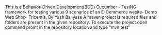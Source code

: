 This is a Behavior-Driven Development(BDD) Cucumber - TestNG framework for testing various 9 scenarios of an E-Commerce wesite- Demo Web Shop -Tricentis, By Yash Baliyase
A maven project is required files and folders are present in the given repository.
To execute the project open command promt in the repository location and type "mvn test"
